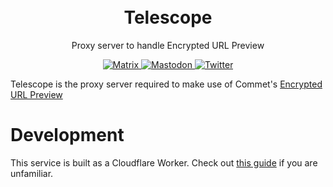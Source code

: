 <p align="center" style="padding-top:20px">
<h1 align="center">Telescope</h1>
<p align="center">Proxy server to handle Encrypted URL Preview</p>

<p align="center">
    <a href="https://matrix.to/#/#commet:matrix.org">
        <img alt="Matrix" src="https://img.shields.io/matrix/commet%3Amatrix.org?logo=matrix">
    </a>
    <a href="https://fosstodon.org/@commetchat">
        <img alt="Mastodon" src="https://img.shields.io/mastodon/follow/109894490854601533?domain=https%3A%2F%2Ffosstodon.org">
    </a>
    <a href="https://twitter.com/intent/follow?screen_name=commetchat">
        <img alt="Twitter" src="https://img.shields.io/twitter/follow/commetchat?logo=twitter&style=social">
    </a>
</p>

Telescope is the proxy server required to make use of Commet's [Encrypted URL Preview](https://github.com/commetchat/encrypted_url_preview)

# Development
This service is built as a Cloudflare Worker. Check out [this guide](https://developers.cloudflare.com/workers/get-started/guide/) if you are unfamiliar.
